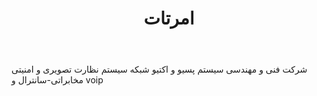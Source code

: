 ﻿---
layout: post
title: امرتات
name_en: emertat
company_slug: emertat
logo: 
cover: 
company_count:
founded:
location: ""
total_review: 
total_interview: 
salary_avg: 
salary_min: 
salary_max: 
rate: 
view_count: 
industry: کامپیوتر، فناوری اطلاعات و اینترنت
city: تهران, تهران
size_en: S
size: 2-10 نفر
site: 
---

شرکت فنی و مهندسی
سیستم پسیو و اکتیو شبکه
سیستم نظارت تصویری و امنیتی
مخابراتی-سانترال و voip